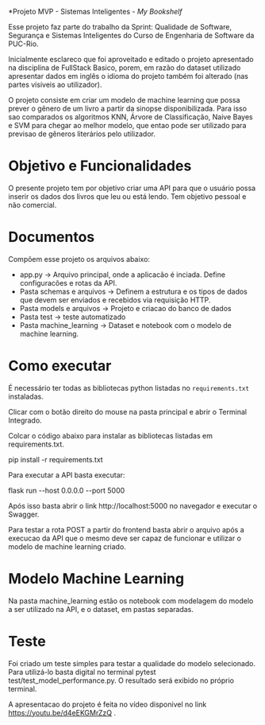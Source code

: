 *Projeto MVP - Sistemas Inteligentes - *My Bookshelf*

Esse projeto faz parte do trabalho da Sprint: Qualidade de Software, Segurança e Sistemas Inteligentes do Curso de Engenharia de Software da PUC-Rio.

Inicialmente esclareco que foi aproveitado e editado o projeto apresentado na disciplina de FullStack Basico, porem, em razão do dataset utilizado apresentar dados em inglês o idioma do projeto também foi alterado (nas partes visiveis ao utilizador).

O projeto consiste em criar um modelo de machine learning que possa prever o gênero de um livro a partir da sinopse disponibilizada. Para isso sao comparados os algoritmos KNN, Árvore de Classificação, Naive Bayes e SVM para chegar ao melhor modelo, que entao pode ser utilizado para previsao de gêneros literários pelo utilizador.

# Objetivo e Funcionalidades

O presente projeto tem por objetivo criar uma API para que o usuário possa inserir os dados dos livros que leu ou está lendo. Tem objetivo pessoal e não comercial.

# Documentos

Compõem esse projeto os arquivos abaixo:
- app.py -> Arquivo principal, onde a aplicacão é inciada. Define configuracões e rotas da API.
- Pasta schemas e arquivos -> Definem a estrutura e os tipos de dados que devem ser enviados e recebidos via requisição HTTP.
- Pasta models e arquivos -> Projeto e criacao do banco de dados
- Pasta test -> teste automatizado
- Pasta machine_learning -> Dataset e notebook com o modelo de machine learning.


# Como executar 


É necessário ter todas as bibliotecas python listadas no `requirements.txt` instaladas.

Clicar com o botão direito do mouse na pasta principal e abrir o Terminal Integrado.

Colcar o código abaixo para instalar as bibliotecas listadas em requirements.txt. 

pip install -r requirements.txt



Para executar a API  basta executar:


flask run --host 0.0.0.0 --port 5000

Após isso basta abrir o link http://localhost:5000 no navegador e executar o Swagger.

Para testar a rota POST a partir do frontend basta abrir o arquivo após a execucao da API que o mesmo deve ser capaz de funcionar
e utilizar o modelo de machine learning criado.

# Modelo Machine Learning

Na pasta machine_learning estão os notebook com modelagem do modelo a ser utilizado na API, e o dataset, em pastas separadas.

# Teste

Foi criado um teste simples para testar a qualidade do modelo selecionado. Para utilizá-lo basta digital no terminal pytest test/test_model_performance.py. O resultado será exibido no próprio terminal.

A apresentacao do projeto é feita no vídeo disponivel no link https://youtu.be/d4eEKGMrZzQ .

